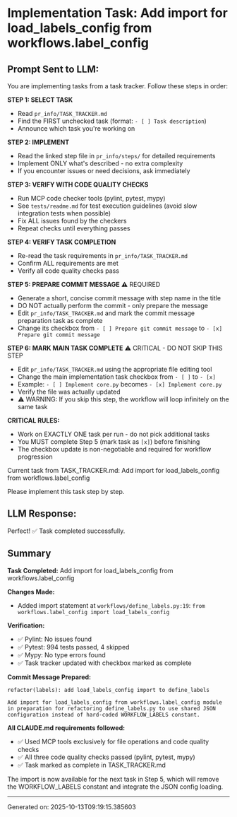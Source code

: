 # Implementation Task: Add import for load_labels_config from workflows.label_config

## Prompt Sent to LLM:
You are implementing tasks from a task tracker. Follow these steps in order:

**STEP 1: SELECT TASK**
- Read `pr_info/TASK_TRACKER.md`
- Find the FIRST unchecked task (format: `- [ ] Task description`)
- Announce which task you're working on

**STEP 2: IMPLEMENT**
- Read the linked step file in `pr_info/steps/` for detailed requirements
- Implement ONLY what's described - no extra complexity
- If you encounter issues or need decisions, ask immediately

**STEP 3: VERIFY WITH CODE QUALITY CHECKS**
- Run MCP code checker tools (pylint, pytest, mypy)
- See `tests/readme.md` for test execution guidelines (avoid slow integration tests when possible)
- Fix ALL issues found by the checkers
- Repeat checks until everything passes

**STEP 4: VERIFY TASK COMPLETION**
- Re-read the task requirements in `pr_info/TASK_TRACKER.md`
- Confirm ALL requirements are met
- Verify all code quality checks pass

**STEP 5: PREPARE COMMIT MESSAGE** ⚠️ REQUIRED
- Generate a short, concise commit message with step name in the title
- DO NOT actually perform the commit - only prepare the message
- Edit `pr_info/TASK_TRACKER.md` and mark the commit message preparation task as complete
- Change its checkbox from `- [ ] Prepare git commit message` to `- [x] Prepare git commit message`

**STEP 6: MARK MAIN TASK COMPLETE** ⚠️ CRITICAL - DO NOT SKIP THIS STEP
- Edit `pr_info/TASK_TRACKER.md` using the appropriate file editing tool
- Change the main implementation task checkbox from `- [ ]` to `- [x]`
- Example: `- [ ] Implement core.py` becomes `- [x] Implement core.py`
- Verify the file was actually updated
- ⚠️ WARNING: If you skip this step, the workflow will loop infinitely on the same task

**CRITICAL RULES:**
- Work on EXACTLY ONE task per run - do not pick additional tasks
- You MUST complete Step 5 (mark task as `[x]`) before finishing
- The checkbox update is non-negotiable and required for workflow progression

Current task from TASK_TRACKER.md: Add import for load_labels_config from workflows.label_config

Please implement this task step by step.

## LLM Response:
Perfect! ✅ Task completed successfully.

## Summary

**Task Completed:** Add import for load_labels_config from workflows.label_config

**Changes Made:**
- Added import statement at `workflows/define_labels.py:19`: `from workflows.label_config import load_labels_config`

**Verification:**
- ✅ Pylint: No issues found
- ✅ Pytest: 994 tests passed, 4 skipped
- ✅ Mypy: No type errors found
- ✅ Task tracker updated with checkbox marked as complete

**Commit Message Prepared:**
```
refactor(labels): add load_labels_config import to define_labels

Add import for load_labels_config from workflows.label_config module
in preparation for refactoring define_labels.py to use shared JSON
configuration instead of hard-coded WORKFLOW_LABELS constant.
```

**All CLAUDE.md requirements followed:**
- ✅ Used MCP tools exclusively for file operations and code quality checks
- ✅ All three code quality checks passed (pylint, pytest, mypy)
- ✅ Task marked as complete in TASK_TRACKER.md

The import is now available for the next task in Step 5, which will remove the WORKFLOW_LABELS constant and integrate the JSON config loading.

---
Generated on: 2025-10-13T09:19:15.385603